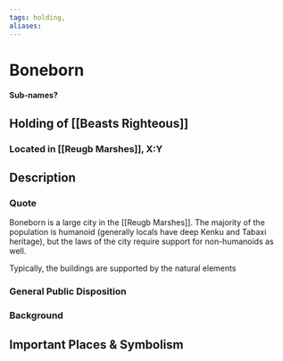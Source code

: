 ```yaml
---
tags: holding,
aliases:
---
```

# Boneborn
#### Sub-names?
## Holding of [[Beasts Righteous]]
### Located in [[Reugb Marshes]], X:Y
## Description
### Quote

Boneborn is a large city in the [[Reugb Marshes]]. The majority of the population is humanoid (generally locals have deep Kenku and Tabaxi heritage), but the laws of the city require support for non-humanoids as well.

Typically, the buildings are supported by the natural elements

### General Public Disposition

### Background
## Important Places & Symbolism


